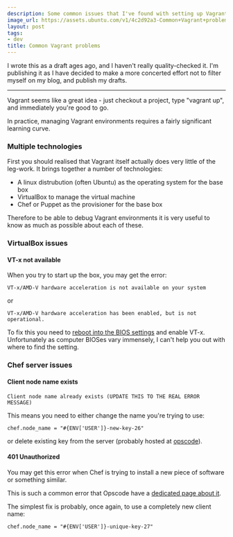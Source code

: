 ```yaml
---
description: Some common issues that I've found with setting up Vagrant boxes
image_url: https://assets.ubuntu.com/v1/4c2d92a3-Common+Vagrant+problems.png?w=230&h=160&mode=fill&bg=0000
layout: post
tags:
- dev
title: Common Vagrant problems
---
```


I wrote this as a draft ages ago, and I haven't really quality-checked it. I'm publishing it as I have decided to make a more concerted effort not to filter myself on my blog, and publish my drafts.

---

Vagrant seems like a great idea - just checkout a project, type "vagrant up", and immediately you're good to go.

In practice, managing Vagrant environments requires a fairly significant learning curve.

### Multiple technologies

First you should realised that Vagrant itself actually does very little of the leg-work. It brings together a number of technologies:

 - A linux distrubution (often Ubuntu) as the operating system for the base box
 - VirtualBox to manage the virtual machine
 - Chef or Puppet as the provisioner for the base box

Therefore to be able to debug Vagrant environments it is very useful to know as much as possible about each of these.

### VirtualBox issues

#### VT-x not available

When you try to start up the box, you may get the error:

```
VT-x/AMD-V hardware acceleration is not available on your system
```

or

```
VT-x/AMD-V hardware acceleration has been enabled, but is not operational.
```

To fix this you need to [reboot into the BIOS settings](http://www.betaarchive.com/forum/viewtopic.php?t=22067) and enable VT-x.
Unfortunately as computer BIOSes vary immensely, I can't help you out with where to find the setting.

### Chef server issues

#### Client node name exists

```
Client node name already exists (UPDATE THIS TO THE REAL ERROR MESSAGE)
```

This means you need to either change the name you're trying to use:

```
chef.node_name = "#{ENV['USER']}-new-key-26"
```

or delete existing key from the server (probably hosted at [opscode](manage.opscode.com/clients)).

#### 401 Unauthorized

You may get this error when Chef is trying to install a new piece of software or something similar.

This is such a common error that Opscode have a [dedicated page about it](http://wiki.opscode.com/display/chef/Common+Errors).

The simplest fix is probably, once again, to use a completely new client name:

```
chef.node_name = "#{ENV['USER']}-unique-key-27"
```